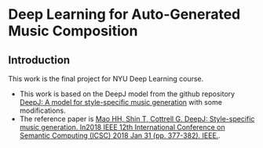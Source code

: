 # Deep Learning for Auto-Generated Music Composition

## Introduction
This work is the final project for NYU Deep Learning course.
- This work is based on the DeepJ model from the github repository [DeepJ: A model for style-specific music generation](https://github.com/calclavia/DeepJ) with some modifications.
- The reference paper is [Mao HH, Shin T, Cottrell G. DeepJ: Style-specific music generation. In2018 IEEE 12th International Conference on Semantic Computing (ICSC) 2018 Jan 31 (pp. 377-382). IEEE.](https://arxiv.org/abs/1801.00887).
